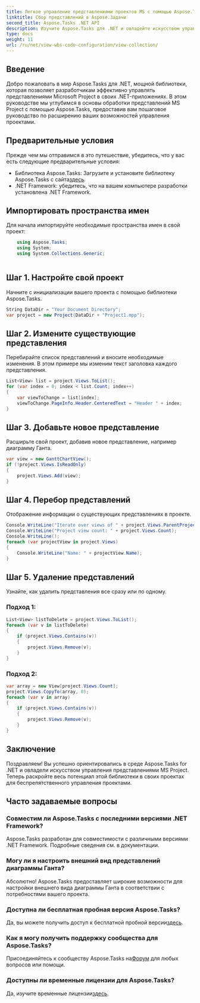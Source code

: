 ```yaml
---
title: Легкое управление представлениями проектов MS с помощью Aspose.Tasks .NET
linktitle: Сбор представлений в Aspose.Задачи
second_title: Aspose.Tasks .NET API
description: Изучите Aspose.Tasks для .NET и овладейте искусством управления представлениями MS Project без особых усилий. Загрузите сейчас и получите беспрепятственный опыт управления проектами.
type: docs
weight: 11
url: /ru/net/view-wbs-code-configuration/view-collection/
---
```

## Введение
Добро пожаловать в мир Aspose.Tasks для .NET, мощной библиотеки, которая позволяет разработчикам эффективно управлять представлениями Microsoft Project в своих .NET-приложениях. В этом руководстве мы углубимся в основы обработки представлений MS Project с помощью Aspose.Tasks, предоставив вам пошаговое руководство по расширению ваших возможностей управления проектами.
## Предварительные условия
Прежде чем мы отправимся в это путешествие, убедитесь, что у вас есть следующие предварительные условия:
-  Библиотека Aspose.Tasks: Загрузите и установите библиотеку Aspose.Tasks с сайта[здесь](https://releases.aspose.com/tasks/net/).
- .NET Framework: убедитесь, что на вашем компьютере разработки установлена .NET Framework.
## Импортировать пространства имен
Для начала импортируйте необходимые пространства имен в свой проект:
```csharp
    using Aspose.Tasks;
    using System;
    using System.Collections.Generic;
    
```
## Шаг 1. Настройте свой проект
Начните с инициализации вашего проекта с помощью библиотеки Aspose.Tasks.
```csharp
String DataDir = "Your Document Directory";
var project = new Project(DataDir + "Project1.mpp");
```
## Шаг 2. Измените существующие представления
Перебирайте список представлений и вносите необходимые изменения. В этом примере мы изменим текст заголовка каждого представления.
```csharp
List<View> list = project.Views.ToList();
for (var index = 0; index < list.Count; index++)
{
    var viewToChange = list[index];
    viewToChange.PageInfo.Header.CenteredText = "Header " + index;
}
```
## Шаг 3. Добавьте новое представление
Расширьте свой проект, добавив новое представление, например диаграмму Ганта.
```csharp
var view = new GanttChartView();
if (!project.Views.IsReadOnly)
{
    project.Views.Add(view);
}
```
## Шаг 4. Перебор представлений
Отображение информации о существующих представлениях в проекте.
```csharp
Console.WriteLine("Iterate over views of " + project.Views.ParentProject.Get(Prj.Name) + " project.");
Console.WriteLine("Project view count: " + project.Views.Count);
Console.WriteLine();
foreach (var projectView in project.Views)
{
    Console.WriteLine("Name: " + projectView.Name);
}
```
## Шаг 5. Удаление представлений
Узнайте, как удалить представления все сразу или по одному.
### Подход 1:
```csharp
List<View> listToDelete = project.Views.ToList();
foreach (var v in listToDelete)
{
    if (project.Views.Contains(v))
    {
        project.Views.Remove(v);
    }
}
```
### Подход 2:
```csharp
var array = new View[project.Views.Count];
project.Views.CopyTo(array, 0);
foreach (var v in array)
{
    if (project.Views.Contains(v))
    {
        project.Views.Remove(v);
    }
}
```
## Заключение
Поздравляем! Вы успешно ориентировались в среде Aspose.Tasks for .NET и овладели искусством управления представлениями MS Project. Теперь раскройте весь потенциал этой библиотеки в своих проектах для беспрепятственного управления проектами.
## Часто задаваемые вопросы
### Совместим ли Aspose.Tasks с последними версиями .NET Framework?
Aspose.Tasks разработан для совместимости с различными версиями .NET Framework. Подробные сведения см. в документации.
### Могу ли я настроить внешний вид представлений диаграммы Ганта?
Абсолютно! Aspose.Tasks предоставляет широкие возможности для настройки внешнего вида диаграммы Ганта в соответствии с потребностями вашего проекта.
### Доступна ли бесплатная пробная версия Aspose.Tasks?
 Да, вы можете получить доступ к бесплатной пробной версии[здесь](https://releases.aspose.com/).
### Как я могу получить поддержку сообщества для Aspose.Tasks?
 Присоединяйтесь к сообществу Aspose.Tasks на[Форум](https://forum.aspose.com/c/tasks/15) для любых вопросов или помощи.
### Доступны ли временные лицензии для Aspose.Tasks?
 Да, изучите временные лицензии[здесь](https://purchase.aspose.com/temporary-license/).
